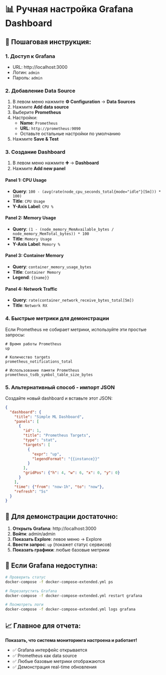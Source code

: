 # 📊 Ручная настройка Grafana Dashboard

## 🔧 Пошаговая инструкция:

### 1. **Доступ к Grafana**
- URL: http://localhost:3000
- Логин: `admin`
- Пароль: `admin`

### 2. **Добавление Data Source**
1. В левом меню нажмите **⚙️ Configuration** → **Data Sources**
2. Нажмите **Add data source**
3. Выберите **Prometheus**
4. Настройки:
   - **Name**: `Prometheus`
   - **URL**: `http://prometheus:9090`
   - Оставьте остальные настройки по умолчанию
5. Нажмите **Save & Test**

### 3. **Создание Dashboard**
1. В левом меню нажмите **➕** → **Dashboard**
2. Нажмите **Add new panel**

#### Panel 1: CPU Usage
- **Query**: `100 - (avg(rate(node_cpu_seconds_total{mode="idle"}[5m])) * 100)`
- **Title**: `CPU Usage`
- **Y-Axis Label**: `CPU %`

#### Panel 2: Memory Usage  
- **Query**: `(1 - (node_memory_MemAvailable_bytes / node_memory_MemTotal_bytes)) * 100`
- **Title**: `Memory Usage`
- **Y-Axis Label**: `Memory %`

#### Panel 3: Container Memory
- **Query**: `container_memory_usage_bytes`
- **Title**: `Container Memory`
- **Legend**: `{{name}}`

#### Panel 4: Network Traffic
- **Query**: `rate(container_network_receive_bytes_total[5m])`
- **Title**: `Network RX`

### 4. **Быстрые метрики для демонстрации**

Если Prometheus не собирает метрики, используйте эти простые запросы:

```
# Время работы Prometheus
up

# Количество targets
prometheus_notifications_total

# Использование памяти Prometheus
prometheus_tsdb_symbol_table_size_bytes
```

### 5. **Альтернативный способ - импорт JSON**

Создайте новый dashboard и вставьте этот JSON:

```json
{
  "dashboard": {
    "title": "Simple ML Dashboard",
    "panels": [
      {
        "id": 1,
        "title": "Prometheus Targets",
        "type": "stat",
        "targets": [
          {
            "expr": "up",
            "legendFormat": "{{instance}}"
          }
        ],
        "gridPos": {"h": 4, "w": 6, "x": 0, "y": 0}
      }
    ],
    "time": {"from": "now-1h", "to": "now"},
    "refresh": "5s"
  }
}
```

## 🎯 Для демонстрации достаточно:

1. **Открыть Grafana**: http://localhost:3000
2. **Войти**: admin/admin  
3. **Показать Explore**: левое меню → Explore
4. **Ввести запрос**: `up` (покажет статус сервисов)
5. **Показать графики**: любые базовые метрики

## 🚨 Если Grafana недоступна:

```bash
# Проверить статус
docker-compose -f docker-compose-extended.yml ps

# Перезапустить Grafana
docker-compose -f docker-compose-extended.yml restart grafana

# Посмотреть логи
docker-compose -f docker-compose-extended.yml logs grafana
```

## 📈 Главное для отчета:

**Показать, что система мониторинга настроена и работает!**
- ✅ Grafana интерфейс открывается
- ✅ Prometheus как data source
- ✅ Любые базовые метрики отображаются
- ✅ Демонстрация real-time обновления